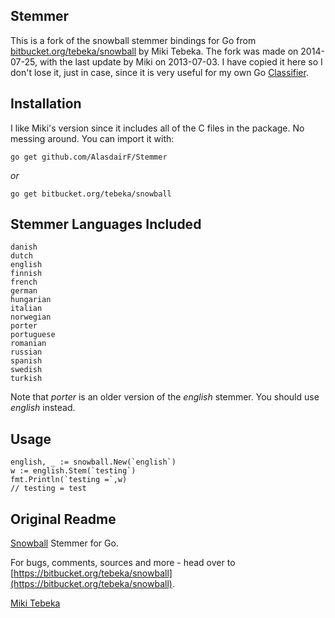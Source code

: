 ## Stemmer

This is a fork of the snowball stemmer bindings for Go from [bitbucket.org/tebeka/snowball](https://bitbucket.org/tebeka/snowball) by Miki Tebeka. The fork was made on 2014-07-25, with the last update by Miki on 2013-07-03. I have copied it here so I don't lose it, just in case, since it is very useful for my own Go [Classifier](https://github.com/AlasdairF/Classifier).


## Installation

I like Miki's version since it includes all of the C files in the package. No messing around. You can import it with:

`go get github.com/AlasdairF/Stemmer`

*or*

`go get bitbucket.org/tebeka/snowball`


## Stemmer Languages Included

    danish
    dutch
    english
    finnish
    french
    german
    hungarian
    italian
    norwegian
    porter
    portuguese
    romanian
    russian
    spanish
    swedish
    turkish

Note that *porter* is an older version of the *english* stemmer. You should use *english* instead.


## Usage

    english, _ := snowball.New(`english`)
    w := english.Stem(`testing`)
    fmt.Println(`testing =`,w)
    // testing = test



## Original Readme

[Snowball](http://snowball.tartarus.org/) Stemmer for Go.

For bugs, comments, sources and more - head over to
[https://bitbucket.org/tebeka/snowball](https://bitbucket.org/tebeka/snowball).

[Miki Tebeka](mailto:miki.tebeka@gmail.com)

